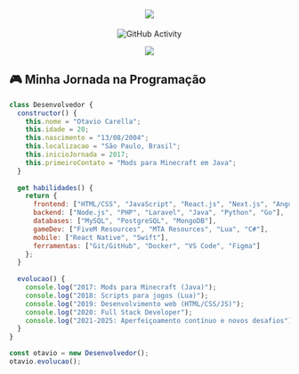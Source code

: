 <h1 align="center">
  <img src="https://readme-typing-svg.herokuapp.com/?font=Righteous&size=35&center=true&vCenter=true&width=500&height=70&duration=4000&lines=Olá!+👋;Sou+o+Otavio+Carella!;Desenvolvedor+Full+Stack" />
</h1>

<div align="center">
  
  ![GitHub Activity](https://github-readme-stats.vercel.app/api?username=otaviocarella&show_icons=true&theme=radical&hide_border=true&count_private=true)
  
  <img src="https://github-readme-streak-stats.herokuapp.com/?user=otaviocarella&theme=radical&hide_border=true" />
  
</div>

## 🎮 Minha Jornada na Programação

```javascript
class Desenvolvedor {
  constructor() {
    this.nome = "Otavio Carella";
    this.idade = 20;
    this.nascimento = "13/08/2004";
    this.localizacao = "São Paulo, Brasil";
    this.inicioJornada = 2017;
    this.primeiroContato = "Mods para Minecraft em Java";
  }
  
  get habilidades() {
    return {
      frontend: ["HTML/CSS", "JavaScript", "React.js", "Next.js", "Angular", "TailwindCSS"],
      backend: ["Node.js", "PHP", "Laravel", "Java", "Python", "Go"],
      databases: ["MySQL", "PostgreSQL", "MongoDB"],
      gameDev: ["FiveM Resources", "MTA Resources", "Lua", "C#"],
      mobile: ["React Native", "Swift"],
      ferramentas: ["Git/GitHub", "Docker", "VS Code", "Figma"]
    };
  }
  
  evolucao() {
    console.log("2017: Mods para Minecraft (Java)");
    console.log("2018: Scripts para jogos (Lua)");
    console.log("2019: Desenvolvimento web (HTML/CSS/JS)");
    console.log("2020: Full Stack Developer");
    console.log("2021-2025: Aperfeiçoamento contínuo e novos desafios");
  }
}

const otavio = new Desenvolvedor();
otavio.evolucao();
